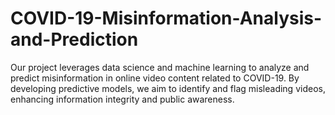# COVID-19-Misinformation-Analysis-and-Prediction
Our project leverages data science and machine learning to analyze and predict misinformation in online video content related to COVID-19. By developing predictive models, we aim to identify and flag misleading videos, enhancing information integrity and public awareness.
